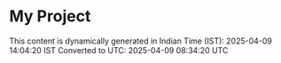 # My Project

This content is dynamically generated in Indian Time (IST): 2025-04-09 14:04:20 IST
Converted to UTC: 2025-04-09 08:34:20 UTC
